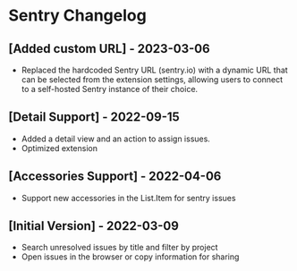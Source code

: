 # Sentry Changelog

## [Added custom URL] - 2023-03-06

- Replaced the hardcoded Sentry URL (sentry.io) with a dynamic URL that can be selected from the extension settings, allowing users to connect to a self-hosted Sentry instance of their choice.

## [Detail Support] - 2022-09-15

- Added a detail view and an action to assign issues.
- Optimized extension

## [Accessories Support] - 2022-04-06

- Support new accessories in the List.Item for sentry issues

## [Initial Version] - 2022-03-09

- Search unresolved issues by title and filter by project
- Open issues in the browser or copy information for sharing
